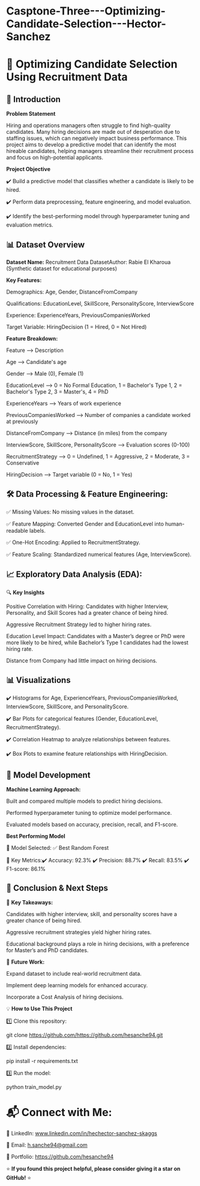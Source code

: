 
# Casptone-Three---Optimizing-Candidate-Selection---Hector-Sanchez

# 📌 **Optimizing Candidate Selection Using Recruitment Data**

## 📖 **Introduction**

**Problem Statement**

Hiring and operations managers often struggle to find high-quality candidates. Many hiring decisions are made out of desperation due to staffing issues, which can negatively impact business performance. This project aims to develop a predictive model that can identify the most hireable candidates, helping managers streamline their recruitment process and focus on high-potential applicants.

**Project Objective**

✔️ Build a predictive model that classifies whether a candidate is likely to be hired.

✔️ Perform data preprocessing, feature engineering, and model evaluation.

✔️ Identify the best-performing model through hyperparameter tuning and evaluation metrics.

## 📊 **Dataset Overview**

**Dataset Name:** Recruitment Data DatasetAuthor: Rabie El Kharoua (Synthetic dataset for educational purposes)

**Key Features:**

Demographics: Age, Gender, DistanceFromCompany

Qualifications: EducationLevel, SkillScore, PersonalityScore, InterviewScore

Experience: ExperienceYears, PreviousCompaniesWorked

Target Variable: HiringDecision (1 = Hired, 0 = Not Hired)

**Feature Breakdown:**

Feature -->  Description

Age -->  Candidate's age

Gender -->  Male (0), Female (1)

EducationLevel -->  0 = No Formal Education, 1 = Bachelor's Type 1, 2 = Bachelor's Type 2, 3 = Master's, 4 = PhD

ExperienceYears -->  Years of work experience

PreviousCompaniesWorked -->  Number of companies a candidate worked at previously

DistanceFromCompany -->  Distance (in miles) from the company

InterviewScore, SkillScore, PersonalityScore -->  Evaluation scores (0-100)

RecruitmentStrategy -->  0 = Undefined, 1 = Aggressive, 2 = Moderate, 3 = Conservative

HiringDecision -->  Target variable (0 = No, 1 = Yes)

## 🛠 **Data Processing & Feature Engineering:**

✅ Missing Values: No missing values in the dataset.

✅ Feature Mapping: Converted Gender and EducationLevel into human-readable labels.

✅ One-Hot Encoding: Applied to RecruitmentStrategy.

✅ Feature Scaling: Standardized numerical features (Age, InterviewScore).

## 📈 **Exploratory Data Analysis (EDA):**

🔍 **Key Insights**

Positive Correlation with Hiring: Candidates with higher Interview, Personality, and Skill Scores had a greater chance of being hired.

Aggressive Recruitment Strategy led to higher hiring rates.

Education Level Impact: Candidates with a Master’s degree or PhD were more likely to be hired, while Bachelor’s Type 1 candidates had the lowest hiring rate.

Distance from Company had little impact on hiring decisions.

## 📊 **Visualizations**

✔️ Histograms for Age, ExperienceYears, PreviousCompaniesWorked, InterviewScore, SkillScore, and PersonalityScore.

✔️ Bar Plots for categorical features (Gender, EducationLevel, RecruitmentStrategy).

✔️ Correlation Heatmap to analyze relationships between features.

✔️ Box Plots to examine feature relationships with HiringDecision.

## 🚀 **Model Development**

**Machine Learning Approach:**

Built and compared multiple models to predict hiring decisions.

Performed hyperparameter tuning to optimize model performance.

Evaluated models based on accuracy, precision, recall, and F1-score.

**Best Performing Model**

🔹 Model Selected: ✅ Best Random Forest 

🔹 Key Metrics:✔️ Accuracy: 92.3%  ✔️ Precision: 88.7%  ✔️ Recall: 83.5%  ✔️ F1-score: 86.1%

## 🎯 **Conclusion & Next Steps**

📌 **Key Takeaways:**

Candidates with higher interview, skill, and personality scores have a greater chance of being hired.

Aggressive recruitment strategies yield higher hiring rates.

Educational background plays a role in hiring decisions, with a preference for Master’s and PhD candidates.

📌 **Future Work:**

Expand dataset to include real-world recruitment data.

Implement deep learning models for enhanced accuracy.

Incorporate a Cost Analysis of hiring decisions.

💡 **How to Use This Project**

1️⃣ Clone this repository:

git clone https://github.com/https://github.com/hesanche94.git

2️⃣ Install dependencies:

pip install -r requirements.txt

3️⃣ Run the model:

python train_model.py

# 📬 **Connect with Me:**

💼 LinkedIn: www.linkedin.com/in/hechector-sanchez-skaggs

📧 Email: h.sanche94@gmail.com

📂 Portfolio: https://github.com/hesanche94

⭐ **If you found this project helpful, please consider giving it a star on GitHub!** ⭐
